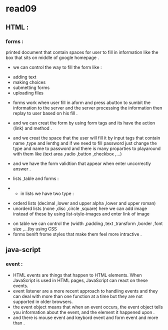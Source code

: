 # read09
## HTML :
### forms :
printed document that contain spaces for user to fill in information like the box that sits on middle of google homepage .
* we can control the way to fill the form like :
- adding text 
- making choices 
- submetting forms 
- uploading files 
* forms work when user fill in aform and press abutton to sumbit the information to the server and the server processing the information then replay to user based on his fill .
* and we can creat the form by using form tags and its have the action (link) and method .
* and we creat the space that the user will fill it by input tags that contain name ,type and lenthg and if we need to fill password just change the type and name to password and there is many proparties to playaround with them like (text area ,radio ,button ,checkbox ,...)
* and we have the form validtion that appear when enter uncorrectly answer .

* lists ,table and forms :
* - in lists we have two type :
- orderd lists (decimal ,lower and upper alpha ,lower and upper roman)
- unorderd lists (none ,disc ,circle ,square)
here we can add image instead of these by using list-style-images and enter link of image 
* on table we can control the (width ,padding ,text ,transform ,border ,font size ,...)by using CSS 
* forms benift frome styles that make them feel more intractive .

## java-script
### event :
* HTML events are things that happen to HTML elements.
When JavaScript is used in HTML pages, JavaScript can react on these events.
* event listener  are a more recent approach to handling events and they can deal with more than one function at a time but they are not supported in older browsers.
* the event object means that when an event occurs, the event object tells you information about the event, and the element it happened upon .
* and there is mouse event and keybord event and form event and more than .
